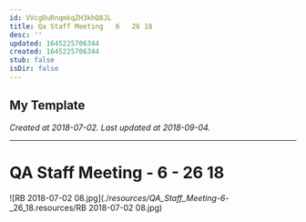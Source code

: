 ```yaml
---
id: VVcgOuRnqmkqZH3khQ8JL
title: Qa Staff Meeting   6   26 18
desc: ''
updated: 1645225706344
created: 1645225706344
stub: false
isDir: false
---
```

My Template
---

_Created at 2018-07-02._
_Last updated at 2018-09-04._




---

# QA Staff Meeting - 6 - 26 18


![RB 2018-07-02 08.jpg](./_resources/QA_Staff_Meeting_-_6_-_26_18.resources/RB 2018-07-02 08.jpg)

